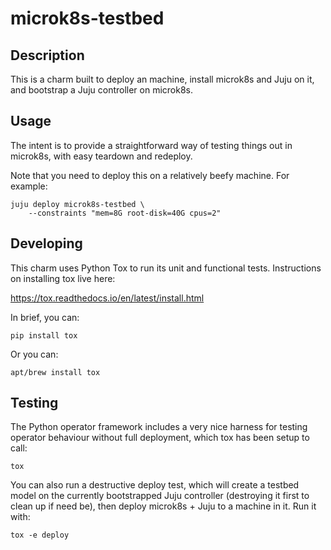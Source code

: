 # microk8s-testbed

## Description

This is a charm built to deploy an machine, install microk8s and
Juju on it, and bootstrap a Juju controller on microk8s.

## Usage

The intent is to provide a straightforward way of testing things out
in microk8s, with easy teardown and redeploy.

Note that you need to deploy this on a relatively beefy machine. For
example:

    juju deploy microk8s-testbed \
        --constraints "mem=8G root-disk=40G cpus=2"

## Developing

This charm uses Python Tox to run its unit and functional
tests. Instructions on installing tox live here:

https://tox.readthedocs.io/en/latest/install.html

In brief, you can:

    pip install tox

Or you can:

    apt/brew install tox

## Testing

The Python operator framework includes a very nice harness for testing
operator behaviour without full deployment, which tox has been setup
to call:

    tox

You can also run a destructive deploy test, which will create a
testbed model on the currently bootstrapped Juju controller
(destroying it first to clean up if need be), then deploy microk8s +
Juju to a machine in it. Run it with:

    tox -e deploy
